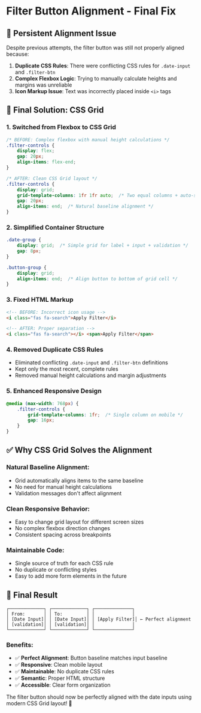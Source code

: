 # Filter Button Alignment - Final Fix

## 🐛 **Persistent Alignment Issue**

Despite previous attempts, the filter button was still not properly aligned because:

1. **Duplicate CSS Rules**: There were conflicting CSS rules for `.date-input` and `.filter-btn`
2. **Complex Flexbox Logic**: Trying to manually calculate heights and margins was unreliable
3. **Icon Markup Issue**: Text was incorrectly placed inside `<i>` tags

## 🔧 **Final Solution: CSS Grid**

### **1. Switched from Flexbox to CSS Grid**
```css
/* BEFORE: Complex flexbox with manual height calculations */
.filter-controls {
    display: flex;
    gap: 20px;
    align-items: flex-end;
}

/* AFTER: Clean CSS Grid layout */
.filter-controls {
    display: grid;
    grid-template-columns: 1fr 1fr auto;  /* Two equal columns + auto-sized button */
    gap: 20px;
    align-items: end;  /* Natural baseline alignment */
}
```

### **2. Simplified Container Structure**
```css
.date-group {
    display: grid;  /* Simple grid for label + input + validation */
    gap: 8px;
}

.button-group {
    display: grid;
    align-items: end;  /* Align button to bottom of grid cell */
}
```

### **3. Fixed HTML Markup**
```html
<!-- BEFORE: Incorrect icon usage -->
<i class="fas fa-search">Apply Filter</i>

<!-- AFTER: Proper separation -->
<i class="fas fa-search"></i> <span>Apply Filter</span>
```

### **4. Removed Duplicate CSS Rules**
- Eliminated conflicting `.date-input` and `.filter-btn` definitions
- Kept only the most recent, complete rules
- Removed manual height calculations and margin adjustments

### **5. Enhanced Responsive Design**
```css
@media (max-width: 768px) {
    .filter-controls {
        grid-template-columns: 1fr;  /* Single column on mobile */
        gap: 16px;
    }
}
```

## ✅ **Why CSS Grid Solves the Alignment**

### **Natural Baseline Alignment:**
- Grid automatically aligns items to the same baseline
- No need for manual height calculations
- Validation messages don't affect alignment

### **Clean Responsive Behavior:**
- Easy to change grid layout for different screen sizes
- No complex flexbox direction changes
- Consistent spacing across breakpoints

### **Maintainable Code:**
- Single source of truth for each CSS rule
- No duplicate or conflicting styles
- Easy to add more form elements in the future

## 🎯 **Final Result**

```
┌─────────────┐ ┌─────────────┐ ┌──────────────┐
│ From:       │ │ To:         │ │              │
│ [Date Input]│ │ [Date Input]│ │ [Apply Filter]│ ← Perfect alignment
│ [validation]│ │ [validation]│ │              │
└─────────────┘ └─────────────┘ └──────────────┘
```

### **Benefits:**
- ✅ **Perfect Alignment**: Button baseline matches input baseline
- ✅ **Responsive**: Clean mobile layout
- ✅ **Maintainable**: No duplicate CSS rules
- ✅ **Semantic**: Proper HTML structure
- ✅ **Accessible**: Clear form organization

The filter button should now be perfectly aligned with the date inputs using modern CSS Grid layout! 🎉